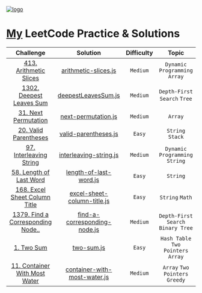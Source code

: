 <p align="left">
  <a href="https://leetcode.com/Pamir/">
    <img alt="logo" src="https://assets.leetcode.com/static_assets/public/webpack_bundles/images/logo-dark.e99485d9b.svg">
  </a>  
</p>

# [My](https://leetcode.com/Pamir/) LeetCode Practice & Solutions

| Challenge | Solution | Difficulty | Topic |
|:---:|:------:|:------:|:------:|
| [413. Arithmetic Slices](https://leetcode.com/problems/arithmetic-slices/) | [arithmetic-slices.js](https://github.com/PamirKalo/leetcode-solutions/blob/main/Dynamic-programming/arithmetic-slices.js) | `Medium` | `Dynamic Programming`  `Array`|
| [1302. Deepest Leaves Sum](https://leetcode.com/problems/deepest-leaves-sum/) | [deepestLeavesSum.js](https://github.com/PamirKalo/Pesho-clone/blob/main/LeetCode/Depth-First%20Search/deepestLeavesSum.js) | `Medium` | `Depth-First Search`  `Tree`|
| [31. Next Permutation](https://leetcode.com/problems/next-permutation/) | [next-permutation.js](https://github.com/PamirKalo/leetcode-solutions/blob/main/Arrays/next-permutation.js) | `Medium` | `Array`|
| [20. Valid Parentheses](https://leetcode.com/problems/valid-parentheses/) | [valid-parentheses.js](https://github.com/PamirKalo/leetcode-solutions/blob/main/String/valid-parentheses.js) | `Easy` | `String` `Stack`|
| [97. Interleaving String](https://leetcode.com/problems/interleaving-string/) | [interleaving-string.js](https://github.com/PamirKalo/leetcode-solutions/blob/main/Dynamic-programming/interleaving-string.js) | `Medium` | `Dynamic Programming` `String` |
| [58. Length of Last Word](https://leetcode.com/problems/length-of-last-word/) | [length-of-last-word.js](https://github.com/PamirKalo/leetcode-solutions/blob/main/String/length-of-last-word.js) | `Easy` | `String` |
| [168. Excel Sheet Column Title](https://leetcode.com/problems/excel-sheet-column-title/) | [excel-sheet-column-title.js](https://github.com/PamirKalo/leetcode-solutions/blob/main/String/excel-sheet-column-title.js) | `Easy` | `String` `Math` |
| [1379. Find a Corresponding Node..](https://leetcode.com/problems/find-a-corresponding-node-of-a-binary-tree-in-a-clone-of-that-tree/) | [find-a-corresponding-node.js](https://github.com/PamirKalo/leetcode-solutions/blob/main/Depth-First%20Search/find-a-corresponding-node.js) | `Medium` | `Depth-First Search`  `Binary Tree` |
| [1. Two Sum](https://leetcode.com/problems/two-sum/) | [two-sum.js](https://github.com/PamirKalo/leetcode-solutions/blob/main/Arrays/two-sum.js) | `Easy` | `Hash Table`  `Two Pointers` `Array` |
| [11. Container With Most Water](https://leetcode.com/problems/container-with-most-water/) | [container-with-most-water.js](https://github.com/PamirKalo/leetcode-solutions/blob/main/Arrays/container-with-most-water.js) | `Medium` | `Array`  `Two Pointers` `Greedy` |
